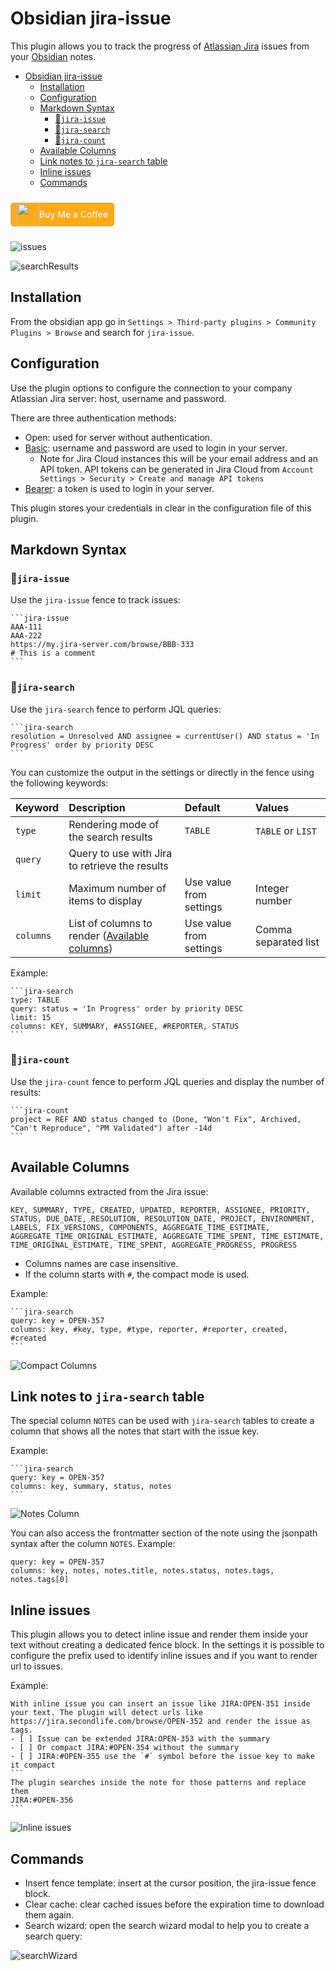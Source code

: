 # Obsidian jira-issue

This plugin allows you to track the progress of [Atlassian Jira](https://www.atlassian.com/software/jira) issues from your [Obsidian](https://obsidian.md/) notes.

<!-- TOC -->

- [Obsidian jira-issue](#obsidian-jira-issue)
    - [Installation](#installation)
    - [Configuration](#configuration)
    - [Markdown Syntax](#markdown-syntax)
        - [📃`jira-issue`](#jira-issue)
        - [🔎`jira-search`](#jira-search)
        - [🔢`jira-count`](#jira-count)
    - [Available Columns](#available-columns)
    - [Link notes to `jira-search` table](#link-notes-to-jira-search-table)
    - [Inline issues](#inline-issues)
    - [Commands](#commands)

<!-- /TOC -->

<div style="display:inline-block;margin:10px 0">
<a href='https://ko-fi.com/marc0l92' target='_blank' style="display:flex;justify-content:center;align-items:center;background:#FBAA19;color:#fff;border-radius:5px;padding:1px 10px;text-decoration:none"><img height='36' style='border:0px;height:36px;' src='https://uploads-ssl.webflow.com/5c14e387dab576fe667689cf/61e111774d3a2f67c827cd25_Frame%205.png' border='0' alt='' />Buy Me a Coffee</a></div>


![issues](./doc/issues.png)

![searchResults](./doc/searchResults2.png)

## Installation
From the obsidian app go in `Settings > Third-party plugins > Community Plugins > Browse` and search for `jira-issue`.

## Configuration

Use the plugin options to configure the connection to your company Atlassian Jira server: host, username and password.

There are three authentication methods:

- Open: used for server without authentication.
- [Basic](https://datatracker.ietf.org/doc/html/rfc7617): username and password are used to login in your server.
  - Note for Jira Cloud instances this will be your email address and an API token.  API tokens can be generated in Jira Cloud from `Account Settings > Security > Create and manage API tokens`
- [Bearer](https://datatracker.ietf.org/doc/html/rfc6750): a token is used to login in your server.

This plugin stores your credentials in clear in the configuration file of this plugin.

## Markdown Syntax

### 📃`jira-issue`
Use the `jira-issue` fence to track issues:

    ```jira-issue
    AAA-111
    AAA-222
    https://my.jira-server.com/browse/BBB-333
    # This is a comment
    ```

### 🔎`jira-search`
Use the `jira-search` fence to perform JQL queries:

    ```jira-search
    resolution = Unresolved AND assignee = currentUser() AND status = 'In Progress' order by priority DESC
    ```

You can customize the output in the settings or directly in the fence using the following keywords:

| Keyword | Description | Default | Values |
| :- | :- | :- | :- |
| `type` | Rendering mode of the search results | `TABLE` | `TABLE` or `LIST` |
| `query` | Query to use with Jira to retrieve the results |  |  |
| `limit` | Maximum number of items to display | Use value from settings | Integer number |
| `columns` | List of columns to render ([Available columns](#available-columns)) | Use value from settings | Comma separated list |

Example:

    ```jira-search
    type: TABLE
    query: status = 'In Progress' order by priority DESC
    limit: 15
    columns: KEY, SUMMARY, #ASSIGNEE, #REPORTER, STATUS
    ```

### 🔢`jira-count`
Use the `jira-count` fence to perform JQL queries and display the number of results:

    ```jira-count
    project = REF AND status changed to (Done, "Won't Fix", Archived, "Can't Reproduce", "PM Validated") after -14d
    ```

## Available Columns

Available columns extracted from the Jira issue:

    KEY, SUMMARY, TYPE, CREATED, UPDATED, REPORTER, ASSIGNEE, PRIORITY, STATUS, DUE_DATE, RESOLUTION, RESOLUTION_DATE, PROJECT, ENVIRONMENT, LABELS, FIX_VERSIONS, COMPONENTS, AGGREGATE_TIME_ESTIMATE, AGGREGATE_TIME_ORIGINAL_ESTIMATE, AGGREGATE_TIME_SPENT, TIME_ESTIMATE, TIME_ORIGINAL_ESTIMATE, TIME_SPENT, AGGREGATE_PROGRESS, PROGRESS

- Columns names are case insensitive.
- If the column starts with `#`, the compact mode is used.

Example:

    ```jira-search
    query: key = OPEN-357
    columns: key, #key, type, #type, reporter, #reporter, created, #created
    ```
![Compact Columns](./doc/compactColumns.png)

## Link notes to `jira-search` table

The special column `NOTES` can be used with `jira-search` tables to create a column that shows all the notes that start with the issue key.

Example:

    ```jira-search
    query: key = OPEN-357
    columns: key, summary, status, notes
    ```

![Notes Column](./doc/notesColumn.png)

You can also access the frontmatter section of the note using the jsonpath syntax after the column `NOTES`. Example:

```jira-search
query: key = OPEN-357
columns: key, notes, notes.title, notes.status, notes.tags, notes.tags[0]
```


## Inline issues
This plugin allows you to detect inline issue and render them inside your text without creating a dedicated fence block. In the settings it is possible to configure the prefix used to identify inline issues and if you want to render url to issues.

Example:

    With inline issue you can insert an issue like JIRA:OPEN-351 inside your text. The plugin will detect urls like https://jira.secondlife.com/browse/OPEN-352 and render the issue as tags.
    - [ ] Issue can be extended JIRA:OPEN-353 with the summary
    - [ ] Or compact JIRA:#OPEN-354 without the summary
    - [ ] JIRA:#OPEN-355 use the `#` symbol before the issue key to make it compact
    ```
    The plugin searches inside the note for those patterns and replace them
    JIRA:#OPEN-356
    ```

![Inline issues](./doc/inlineIssues.png)



## Commands

- Insert fence template: insert at the cursor position, the jira-issue fence block.
- Clear cache: clear cached issues before the expiration time to download them again.
- Search wizard: open the search wizard modal to help you to create a search query:

![searchWizard](./doc/searchWizard.png)
